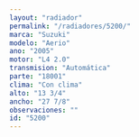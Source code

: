 ```yaml
---
layout: "radiador"
permalink: "/radiadores/5200/"
marca: "Suzuki"
modelo: "Aerio"
ano: "2005"
motor: "L4 2.0"
transmision: "Automática"
parte: "18001"
clima: "Con clima"
alto: "13 3/4"
ancho: "27 7/8"
observaciones: ""
id: "5200"
---
```


